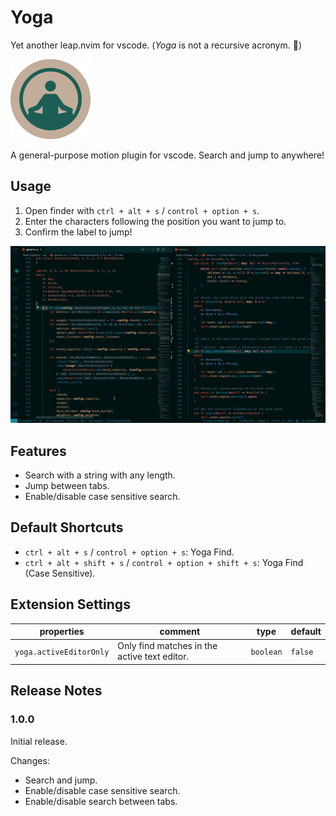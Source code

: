 # Yoga

Yet another leap.nvim for vscode. (*Yoga* is not a recursive acronym. 🤣)

![logo](https://raw.githubusercontent.com/mrcroxx/vscode-yoga/main/assets/logo.png)

A general-purpose motion plugin for vscode. Search and jump to anywhere!

## Usage

1. Open finder with `ctrl + alt + s` / `control + option + s`.
2. Enter the characters following the position you want to jump to.
3. Confirm the label to jump!

![demo](https://raw.githubusercontent.com/mrcroxx/vscode-yoga/main/assets/screenshot/demo.gif)

## Features

- Search with a string with any length.
- Jump between tabs.
- Enable/disable case sensitive search.

## Default Shortcuts

- `ctrl + alt + s` / `control + option + s`: Yoga Find.
- `ctrl + alt + shift + s` / `control + option + shift + s`: Yoga Find (Case Sensitive).

## Extension Settings

| properties | comment | type | default |
| - | - | - | - |
| `yoga.activeEditorOnly` | Only find matches in the active text editor. | `boolean` | `false` |

## Release Notes

### 1.0.0

Initial release.

Changes:

- Search and jump.
- Enable/disable case sensitive search.
- Enable/disable search between tabs.